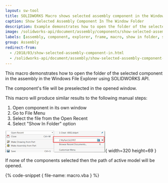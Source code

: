 ```yaml
---
layout: sw-tool
title: SOLIDWORKS Macro shows selected assembly component in the Window folder
caption: Show Selected Assembly Component In The Window Folder
description: Example demonstrates how to open the folder of the selected component in the assembly in the Windows File Explorer
image: /solidworks-api/document/assembly/components/show-selected-assembly-component-window-folder/windows-folder-selected-component.svg
labels: [assembly, component, explorer, frame, macro, show in folder, solidworks, solidworks api, utility, vba]
group: Assembly
redirect-from:
  - /2018/03/show-selected-assembly-component-in.html
  - /solidworks-api/document/assembly/show-selected-assembly-component-window-folder
---
```

This macro demonstrates how to open the folder of the selected component in the assembly in the Windows File Explorer using SOLIDWORKS API.

The component's file will be preselected in the opened window.

This macro will produce similar results to the following manual steps:

1. Open component in its own window
1. Go to File Menu
1. Select the file from the Open Recent
1. Select "Show In Folder" option

![Open Recent file menu command](open-recent.png){ width=320 height=69 }

If none of the components selected then the path of active model will be opened.

{% code-snippet { file-name: macro.vba } %}
